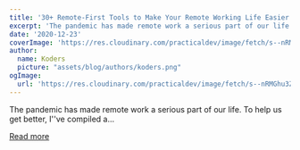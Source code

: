 ```yaml
---
title: '30+ Remote-First Tools to Make Your Remote Working Life Easier'
excerpt: 'The pandemic has made remote work a serious part of our life. To help us get better, I''ve compiled a...'
date: '2020-12-23'
coverImage: 'https://res.cloudinary.com/practicaldev/image/fetch/s--nRMGhu3Z--/c_imagga_scale,f_auto,fl_progressive,h_420,q_auto,w_1000/https://dev-to-uploads.s3.amazonaws.com/i/8lkyb8n2y5q639spci4v.png'
author:
  name: Koders
  picture: "assets/blog/authors/koders.png"
ogImage:
  url: 'https://res.cloudinary.com/practicaldev/image/fetch/s--nRMGhu3Z--/c_imagga_scale,f_auto,fl_progressive,h_420,q_auto,w_1000/https://dev-to-uploads.s3.amazonaws.com/i/8lkyb8n2y5q639spci4v.png'
---
```


The pandemic has made remote work a serious part of our life. To help us get better, I''ve compiled a...

[Read more](https://dev.to/hrishikesh1990/30-remote-first-tools-to-make-your-remote-work-easier-51e0)
